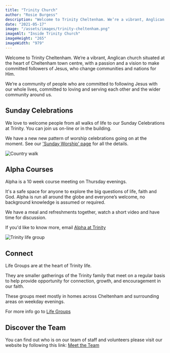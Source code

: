 ```yaml
---
title: "Trinity Church"
author: "Rosie Burgess"
description: "Welcome to Trinity Cheltenham. We’re a vibrant, Anglican church situated at the heart of Cheltenham town centre, with a passion and a vision to make committed followers of Jesus."
date: "2021-05-17"
image: "/assets/images/trinity-cheltenham.png"
imageAlt: "Inside Trinity Church"
imageHeight: "265"
imageWidth: "979"
---
```


Welcome to Trinity Cheltenham. We’re a vibrant, Anglican church situated at the heart of Cheltenham town centre, with a passion and a vision to make committed followers of Jesus, who change communities and nations for Him.

We’re a community of people who are committed to following Jesus with our whole lives, committed to loving and serving each other and the wider community around us.

## Sunday Celebrations

We love to welcome people from all walks of life to our Sunday Celebrations at Trinity. You can join us on-line or in the building. 

We have a new new pattern of worship celebrations going on at the moment. See our ['Sunday Worship' page](https://trinitycheltenham.com/sundays-at-trinity/) for all the details.

![Country walk](/assets/images/trinity-cheltenham-crossing-the-bridge.jpg "Refreshing and invigorating")

## Alpha Courses

Alpha is a 10 week course meeting on Thursday evenings.

It's a safe space for anyone to explore the big questions of life, faith and God. Alpha is run all around the globe and everyone’s welcome, no background knowledge is assumed or required.

We have a meal and refreshments together, watch a short video and have time for discussion.

If you'd like to know more, email [Alpha at Trinity](mailto:alpha@trinitycheltenham.com) 

![Trinity life group](/assets/images/trinity-cheltenham-life-group.jpg "Life Groups are at the heart of Trinity life.")

## Connect

Life Groups are at the heart of Trinity life.

They are smaller gatherings of the Trinity family that meet on a regular basis to help provide opportunity for connection, growth, and encouragement in our faith.

These groups meet mostly in homes across Cheltenham and surrounding areas on weekday evenings.

For more info go to [Life Groups](https://trinitycheltenham.com/life-groups/)

## Discover the Team

You can find out who is on our team of staff and volunteers please visit our website by following this link: [Meet the Team](https://trinitycheltenham.com/meet-the-team/)
